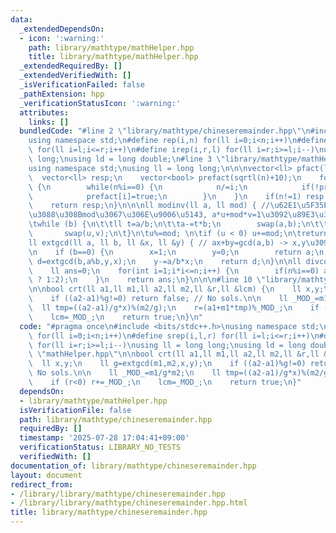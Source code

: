 ```yaml
---
data:
  _extendedDependsOn:
  - icon: ':warning:'
    path: library/mathtype/mathHelper.hpp
    title: library/mathtype/mathHelper.hpp
  _extendedRequiredBy: []
  _extendedVerifiedWith: []
  _isVerificationFailed: false
  _pathExtension: hpp
  _verificationStatusIcon: ':warning:'
  attributes:
    links: []
  bundledCode: "#line 2 \"library/mathtype/chineseremainder.hpp\"\n#include <bits/stdc++.h>\n\
    using namespace std;\n#define rep(i,n) for(ll i=0;i<n;i++)\n#define srep(i,l,r)\
    \ for(ll i=l;i<=r;i++)\n#define irep(i,r,l) for(ll i=r;i>=l;i--)\nusing ll = long\
    \ long;\nusing ld = long double;\n#line 3 \"library/mathtype/mathHelper.hpp\"\n\
    using namespace std;\nusing ll = long long;\n\n\nvector<ll> pfact(ll n) {\n  \
    \  vector<ll> resp;\n    vector<bool> prefact(sqrtl(n)+10);\n    for(ll i=2;i*i<=n;i++)\
    \ {\n        while(n%i==0) {\n            n/=i;\n            if(!prefact[i]) resp.push_back(i);\n\
    \            prefact[i]=true;\n        }\n    }\n    if(n!=1) resp.push_back(n);\n\
    \    return resp;\n}\n\n\nll modinv(ll a, ll mod) { //\u62E1\u5F35Euclid\u306B\
    \u3088\u308Bmod\u3067\u306E\u9006\u5143, a*u+mod*v=1\u3092\u89E3\u304F\n\tll b=mod,u=1,v=0;\n\
    \twhile (b) {\n\t\tll t=a/b;\n\t\ta-=t*b;\n        swap(a,b);\n\t\tu-=t*v;\n \
    \       swap(u,v);\n\t}\n\tu%=mod; \n\tif (u < 0) u+=mod;\n\treturn u;\n}\n\n\
    ll extgcd(ll a, ll b, ll &x, ll &y) { // ax+by=gcd(a,b) -> x,y\u3092\u683C\u7D0D\
    \n    if (b==0) {\n        x=1;\n        y=0;\n        return a;\n    }\n    ll\
    \ d=extgcd(b,a%b,y,x);\n    y-=a/b*x;\n    return d;\n}\n\nll divcount(ll n) {\n\
    \    ll ans=0;\n    for(int i=1;i*i<=n;i++) {\n        if(n%i==0) ans+=(i*i==n\
    \ ? 1:2);\n    }\n    return ans;\n}\n\n\n#line 10 \"library/mathtype/chineseremainder.hpp\"\
    \n\nbool crt(ll a1,ll m1,ll a2,ll m2,ll &r,ll &lcm) {\n    ll x,y;\n    ll g=extgcd(m1,m2,x,y);\n\
    \    if ((a2-a1)%g!=0) return false; // No sols.\n\n    ll _MOD_=m1/g*m2;\n  \
    \  ll tmp=((a2-a1)/g*x)%(m2/g);\n    r=(a1+m1*tmp)%_MOD_;\n    if (r<0) r+=_MOD_;\n\
    \    lcm=_MOD_;\n    return true;\n}\n"
  code: "#pragma once\n#include <bits/stdc++.h>\nusing namespace std;\n#define rep(i,n)\
    \ for(ll i=0;i<n;i++)\n#define srep(i,l,r) for(ll i=l;i<=r;i++)\n#define irep(i,r,l)\
    \ for(ll i=r;i>=l;i--)\nusing ll = long long;\nusing ld = long double;\n#include\
    \ \"mathHelper.hpp\"\n\nbool crt(ll a1,ll m1,ll a2,ll m2,ll &r,ll &lcm) {\n  \
    \  ll x,y;\n    ll g=extgcd(m1,m2,x,y);\n    if ((a2-a1)%g!=0) return false; //\
    \ No sols.\n\n    ll _MOD_=m1/g*m2;\n    ll tmp=((a2-a1)/g*x)%(m2/g);\n    r=(a1+m1*tmp)%_MOD_;\n\
    \    if (r<0) r+=_MOD_;\n    lcm=_MOD_;\n    return true;\n}"
  dependsOn:
  - library/mathtype/mathHelper.hpp
  isVerificationFile: false
  path: library/mathtype/chineseremainder.hpp
  requiredBy: []
  timestamp: '2025-07-28 17:04:41+09:00'
  verificationStatus: LIBRARY_NO_TESTS
  verifiedWith: []
documentation_of: library/mathtype/chineseremainder.hpp
layout: document
redirect_from:
- /library/library/mathtype/chineseremainder.hpp
- /library/library/mathtype/chineseremainder.hpp.html
title: library/mathtype/chineseremainder.hpp
---
```

